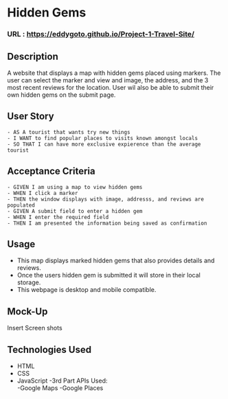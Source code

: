 # Hidden Gems

### URL : https://eddygoto.github.io/Project-1-Travel-Site/

## Description

A website that displays a map with hidden gems placed using markers. The user can select the marker and view and image, the address, and the 3 most recent reviews for the location. User wil also be able to submit their own hidden gems on the submit page.

## User Story

```
- AS A tourist that wants try new things
- I WANT to find popular places to visits known amongst locals
- SO THAT I can have more exclusive expierence than the average tourist
```

## Acceptance Criteria

```
- GIVEN I am using a map to view hidden gems
- WHEN I click a marker
- THEN the window displays with image, addresss, and reviews are populated
- GIVEN A submit field to enter a hidden gem
- WHEN I enter the required field
- THEN I am presented the information being saved as confirmation
```

## Usage

- This map displays marked hidden gems that also provides details and reviews.
- Once the users hidden gem is submitted it will store in their local storage.
- This webpage is desktop and mobile compatible.

## Mock-Up

Insert Screen shots

## Technologies Used

- HTML
- CSS
- JavaScript
  -3rd Part APIs Used:  
    -Google Maps
    -Google Places

